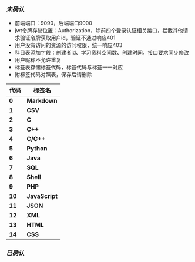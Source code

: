 ### *未确认*

- 前端端口：9090，后端端口9000
- jwt令牌存储位置：Authorization，除前四个登录认证相关接口，拦截其他请求验证令牌获取用户id，验证不通过响应401
- 用户没有访问的资源的访问权限，统一响应403
- 科目表添加字段：创建者id、学习资料空间数、创建时间，接口要求同步修改
- 用户昵称不允许重复
- 标签表存储标签代码，标签代码与标签一一对应
- 附标签代码对照表，保存后请删除

| **代码** | **标签名**     |
| -------------- | -------------------- |
| **0**    | **Markdown**   |
| **1**    | **CSV**        |
| **2**    | **C**          |
| **3**    | **C++**        |
| **4**    | **C/C++**      |
| **5**    | **Python**     |
| **6**    | **Java**       |
| **7**    | **SQL**        |
| **8**    | **Shell**      |
| **9**    | **PHP**        |
| **10**   | **JavaScript** |
| **11**   | **JSON**       |
| **12**   | **XML**        |
| **13**   | **HTML**       |
| **14**   | **CSS**        |

### *已确认*
